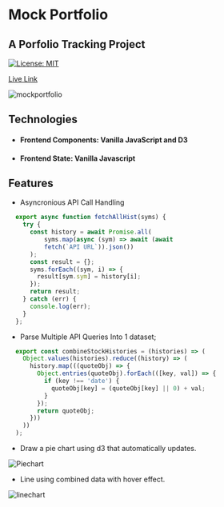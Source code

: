 # Mock Portfolio
## A Porfolio Tracking Project


[![License: MIT](https://img.shields.io/badge/License-MIT-yellow.svg)](https://opensource.org/licenses/MIT)

[Live Link](https://portfolio-simulator.herokuapp.com)

![mockportfolio](https://user-images.githubusercontent.com/1903468/66330405-2eb0bc00-e8e5-11e9-9184-2d7bce20e1f9.png)

## Technologies
+ #### Frontend Components: Vanilla JavaScript and D3
+ #### Frontend State: Vanilla Javascript

## Features
+ Asyncronious API Call Handling 

```javascript
  export async function fetchAllHist(syms) {
    try {
      const history = await Promise.all(
          syms.map(async (sym) => await (await
          fetch(`API URL`)).json())
      );
      const result = {};
      syms.forEach((sym, i) => {
        result[sym.sym] = history[i];
      });
      return result;
    } catch (err) {
      console.log(err);
    }
  };

````

+ Parse Multiple API Queries Into 1 dataset;

````javascript
  export const combineStockHistories = (histories) => (
    Object.values(histories).reduce((history) => (
      history.map(((quoteObj) => {
        Object.entries(quoteObj).forEach(([key, val]) => {
          if (key !== 'date') {
            quoteObj[key] = (quoteObj[key] || 0) + val;
          }
        });
        return quoteObj;
      }))
    ))
  );
````

+ Draw a pie chart using d3 that automatically updates.

![Piechart](https://user-images.githubusercontent.com/1903468/66331032-7d128a80-e8e6-11e9-8979-b2c049f65f20.gif)

+ Line using combined data with hover effect.

![linechart](https://user-images.githubusercontent.com/1903468/66331147-bba84500-e8e6-11e9-8c0a-821e5a338546.gif)
